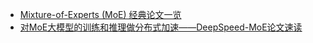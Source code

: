 

- [Mixture-of-Experts (MoE) 经典论文一览](https://zhuanlan.zhihu.com/p/542465517)
- [对MoE大模型的训练和推理做分布式加速——DeepSpeed-MoE论文速读](https://zhuanlan.zhihu.com/p/466363675)